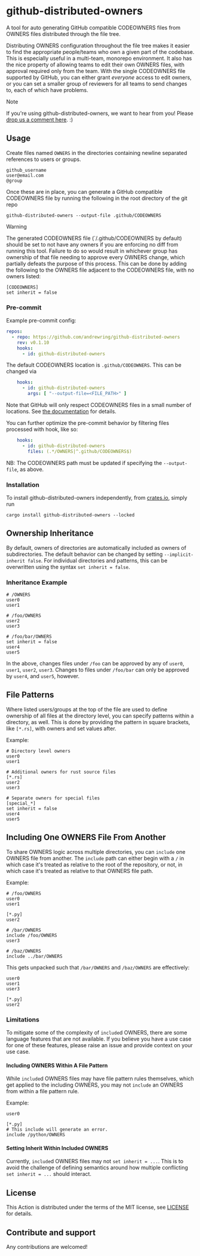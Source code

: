 # github-distributed-owners

A tool for auto generating GitHub compatible CODEOWNERS files from OWNERS files distributed through the file tree.

Distributing OWNERS configuration throughout the file tree makes it easier to find the appropriate people/teams who own
a given part of the codebase. This is especially useful in a multi-team, monorepo environment. It also has the nice
property of allowing teams to edit their own OWNERS files, with approval required only from the team. With the single
CODEOWNERS file supported by GitHub, you can either grant _everyone_ access to edit owners, or you can set a smaller
group of reviewers for all teams to send changes to, each of which have problems.

> [!NOTE]
> If you're using github-distributed-owners, we want to hear from you!
> Please
> [drop us a comment here](https://github.com/andrewring/github-distributed-owners/discussions/new?category=users).
> :)

## Usage

Create files named `OWNERS` in the directories containing newline separated references to users or groups.

```shell
github_username
user@email.com
@group
```

Once these are in place, you can generate a GitHub compatible CODEOWNERS file by running the following in the root
directory of the git repo

```shell
github-distributed-owners --output-file .github/CODEOWNERS
```

> [!WARNING]
> The generated CODEOWNERS file (`/.github/CODEOWNERS by default) should be set to not have any owners if you are
> enforcing no diff from running this tool. Failure to do so would result in whichever group has ownership of that file
> needing to approve every OWNERS change, which partially defeats the purpose of this process.
> This can be done by adding the following to the OWNERS file adjacent to the CODEOWNERS file, with no owners listed:
>
> ```shell
> [CODEOWNERS]
> set inherit = false
> ```

### Pre-commit

Example pre-commit config:

```yaml
repos:
  - repo: https://github.com/andrewring/github-distributed-owners
    rev: v0.1.10
    hooks:
      - id: github-distributed-owners
```

The default CODEOWNERS location is `.github/CODEOWNERS`. This can be changed via

```yaml
    hooks:
      - id: github-distributed-owners
        args: [ "--output-file=<FILE_PATH>" ]
```

Note that GitHub will only respect CODEOWNERS files in a small number of locations. See
[the documentation](https://docs.github.com/en/repositories/managing-your-repositorys-settings-and-features/customizing-your-repository/about-code-owners#codeowners-file-location)
for details.

You can further optimize the pre-commit behavior by filtering files processed with hook, like so:

```yaml
    hooks:
      - id: github-distributed-owners
        files: (.*/OWNERS|^.github/CODEOWNERS$)
```

NB: The CODEOWNERS path must be updated if specifying the `--output-file`, as above.

### Installation

To install github-distributed-owners independently,
from [crates.io](https://crates.io/crates/github-distributed-owners),
simply run

```shell
cargo install github-distributed-owners --locked
```

## Ownership Inheritance

By default, owners of directories are automatically included as owners of subdirectories. The default behavior can be
changed by setting `--implicit-inherit false`. For individual directories and patterns, this can be overwritten using
the syntax `set inherit = false`.

### Inheritance Example

```shell
# /OWNERS
user0
user1
```

```shell
# /foo/OWNERS
user2
user3
```

```shell
# /foo/bar/OWNERS
set inherit = false
user4
user5
```

In the above, changes files under `/foo` can be approved by any of `user0`, `user1`, `user2`, `user3`.
Changes to files under `/foo/bar` can only be approved by `user4`, and `user5`, however.

## File Patterns

Where listed users/groups at the top of the file are used to define ownership of all files at the directory level, you
can specify patterns within a directory, as well. This is done by providing the pattern in square brackets, like
`[*.rs]`, with owners and set values after.

Example:

```shell
# Directory level owners
user0
user1

# Additional owners for rust source files
[*.rs]
user2
user3

# Separate owners for special files
[special_*]
set inherit = false
user4
user5
```

## Including One OWNERS File From Another

To share OWNERS logic across multiple directories, you can `include` one OWNERS file from another.
The `include` path can either begin with a `/` in which case it's treated as relative to the
root of the repository, or not, in which case it's treated as relative to that OWNERS file path.

Example:

```shell
# /foo/OWNERS
user0
user1

[*.py]
user2
```

```shell
# /bar/OWNERS
include /foo/OWNERS
user3
```

```shell
# /baz/OWNERS
include ../bar/OWNERS
```

This gets unpacked such that `/bar/OWNERS` and `/baz/OWNERS` are effectively:

```shell
user0
user1
user3

[*.py]
user2
```

### Limitations

To mitigate some of the complexity of `include`d OWNERS, there are some language features
that are not available. If you believe you have a use case for one of these features, please
raise an issue and provide context on your use case.

#### Including OWNERS Within A File Pattern

While `include`d OWNERS files may have file pattern rules themselves, which get applied
to the including OWNERS, you may not `include` an OWNERS from within a file pattern rule.

Example:

```shell
user0

[*.py]
# This include will generate an error.
include /python/OWNERS
```

#### Setting Inherit Within Included OWNERS

Currently, `include`d OWNERS files may not `set inherit = ...`. This is to avoid the challenge
of defining semantics around how multiple conflicting `set inherit = ...` should interact.

## License

This Action is distributed under the terms of the MIT license, see [LICENSE](LICENSE) for details.

## Contribute and support

Any contributions are welcomed!
